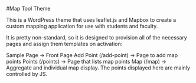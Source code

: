 #Map Tool Theme

This is a WordPress theme that uses leaflet.js and Mapbox to create a custom mapping application for use with students and faculty.

It is pretty non-standard, so it is designed to provision all of the necessary pages and assign them templates on activation:

Sample Page -> Front Page
Add Point (/add-point) -> Page to add map points
Points (/points) -> Page that lists map points
Map (/map) -> Aggregate and individual map display. The points displayed here are mainly controlled by JS.